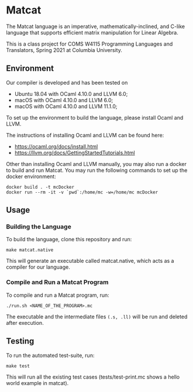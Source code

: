 # Matcat

The Matcat language is an imperative, mathematically-inclined, and C-like language that supports efficient matrix manipulation for Linear Algebra.

This is a class project for COMS W4115 Programming Languages and Translators, Spring 2021 at Columbia University.

## Environment

Our compiler is developed and has been tested on
- Ubuntu 18.04 with OCaml 4.10.0 and LLVM 6.0;
- macOS with OCaml 4.10.0 and LLVM 6.0;
- macOS with OCaml 4.10.0 and LLVM 11.1.0;

To set up the environment to build the language, please install Ocaml and LLVM.

The instructions of installing Ocaml and LLVM can be found here:
- https://ocaml.org/docs/install.html
- https://llvm.org/docs/GettingStartedTutorials.html

Other than installing Ocaml and LLVM manually, you may also run a docker to build and run Matcat.
You may run the following commands to set up the docker environment:

```
docker build . -t mcDocker
docker run --rm -it -v `pwd`:/home/mc -w=/home/mc mcDocker
```

## Usage

### Building the Language

To build the language, clone this repository and run:

```make matcat.native```

This will generate an executable called matcat.native, which acts as a compiler for our language.


### Compile and Run a Matcat Program

To compile and run a Matcat program, run:

```./run.sh <NAME_OF_THE_PROGRAM>.mc```

The executable and the intermediate files `(.s, .ll)` will be run and deleted after execution.


## Testing

To run the automated test-suite, run:

```make test```

This will run all the existing test cases (tests/test-print.mc shows a hello world example in matcat).